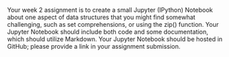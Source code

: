 
Your week 2 assignment is to create a small Jupyter (IPython) Notebook about one aspect of data structures that you might find somewhat challenging, such as set comprehensions, or using the zip() function.  Your Jupyter Notebook should include both code and some documentation, which should utilize Markdown.  Your Jupyter Notebook should be hosted in GitHub; please provide a link in your assignment submission.
